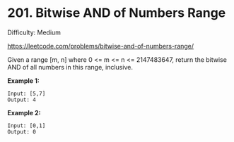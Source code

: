# 201. Bitwise AND of Numbers Range

Difficulty: Medium

https://leetcode.com/problems/bitwise-and-of-numbers-range/

Given a range [m, n] where 0 <= m <= n <= 2147483647, return the bitwise AND of all numbers in this range, inclusive.

**Example 1:**
```
Input: [5,7]
Output: 4
```

**Example 2:**
```
Input: [0,1]
Output: 0
```
